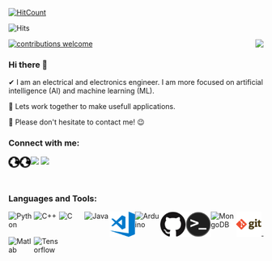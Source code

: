 [![HitCount](http://hits.dwyl.io/ozert/ozert.svg)](http://hits.dwyl.io/ozert/ozert)

<img src="https://ozert.pythonanywhere.com/count/tag.svg" alt="Hits">


[![contributions welcome](https://img.shields.io/badge/contributions-welcome-brightgreen.svg?style=flat-square)](https://github.com/ozert/sudoku_solver_AI)
<img align='right' src="https://github-readme-stats.codestackr.vercel.app/api?username=Ozer-T&show_icons=true&hide_border=true"/>
### Hi there 👋
✔ I am an electrical and electronics engineer. I am more focused on artificial intelligence (AI) and machine learning (ML). 

🎢 Lets work together to make usefull applications.

📍 Please don't hesitate to contact me! 😉

### Connect with me:

[![](https://img.shields.io/badge/linkedin-%230077B5.svg?&style=for-the-badge&logo=linkedin&logoColor=white)][linkedin]
[<img align="left" alt="Ozer-T | Hackerrank" width="22px" src="https://raw.githubusercontent.com/iconic/open-iconic/master/svg/globe.svg" />][hackerrank]
[<img align="left" alt="Ozer-T | Code Wars" width="22px" src="https://raw.githubusercontent.com/iconic/open-iconic/master/svg/globe.svg" />][codewars]
[![](https://img.shields.io/badge/medium-%2312100E.svg?&style=for-the-badge&logo=medium&logoColor=white)](https://medium.com/@ozertanrisever)


<br />



### Languages and Tools:

[<img align="left" alt="Python" width="50px" src="https://www.python.org/static/community_logos/python-powered-h-50x65.png" />][python]

[<img align="left" alt="C++" width="50px" src="https://upload.wikimedia.org/wikipedia/commons/thumb/1/18/ISO_C%2B%2B_Logo.svg/1200px-ISO_C%2B%2B_Logo.svg.png" />][c++]

[<img align="left" alt="C" width="50px" src="https://www.pngitem.com/pimgs/m/31-312155_c-programming-language-logo-hd-png-download.png" />][cprogramming]

[<img align="left" alt="Java" width="50px" src="https://qph.fs.quoracdn.net/main-qimg-48b7a3d8958565e7aa3ad4dbf2312770" />][java]

[<img align="left" alt="Visual Studio Code" width="50px" src="https://raw.githubusercontent.com/github/explore/80688e429a7d4ef2fca1e82350fe8e3517d3494d/topics/visual-studio-code/visual-studio-code.png" />][vscode]

[<img align="left" alt="Arduino" width="50px" src="https://olimex.files.wordpress.com/2017/06/arduino-logo-circle-thumb.png?w=535" />][arduino]

[<img align="left" alt="GitHub" width="50px" src="https://raw.githubusercontent.com/github/explore/78df643247d429f6cc873026c0622819ad797942/topics/github/github.png" />][github]

[<img align="left" alt="Terminal" width="50px" src="https://raw.githubusercontent.com/github/explore/80688e429a7d4ef2fca1e82350fe8e3517d3494d/topics/terminal/terminal.png" />][linkedin]

[<img align="left" alt="MongoDB" width="50px" src="https://smyl.es/wurdp/assets/mongodb.png" />][mongodb]

[<img align="left" alt="Git" width="50px" src="https://raw.githubusercontent.com/github/explore/80688e429a7d4ef2fca1e82350fe8e3517d3494d/topics/git/git.png" />][git]

[<img align="left" alt="Matlab" width="50px" src="https://www.mathworks.com/help/examples/matlab/win64/MatlabLogoExample_08.png" />][matlab]

[<img align="left" alt="Tensorflow" width="50px" src="https://blog.oursky.com/wp-content/uploads/2018/02/xIp6NSz-720x405.jpg" />][tensorflow]





<br/>
<br/>

---

<br/>


[python]: https://www.python.org/
[c++]: https://tr.wikipedia.org/wiki/C%2B%2B
[cprogramming]: https://en.wikipedia.org/wiki/C_%28programming_language%29
[java]: https://www.oracle.com/tr/java/technologies/javase-downloads.html
[vscode]: https://code.visualstudio.com/
[arduino]: https://www.arduino.cc/
[javascript]: https://www.javascript.com/
[github]: https://github.com/
[git]: https://git-scm.com/
[mongodb]: https://www.mongodb.com/
[tensorflow]: https://www.tensorflow.org/
[matlab]: https://www.mathworks.com/?s_tid=gn_logo
[hackerrank]: https://www.hackerrank.com/ozertanrisever
[codewars]: https://www.codewars.com/users/OzerT
[linkedin]: https://www.linkedin.com/in/ozer-tanrisever/
